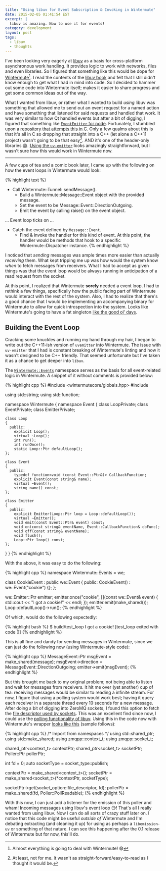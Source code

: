 ```yaml
---
title: "Using libuv for Event Subscription & Invoking in Wintermute"
date: 2015-02-05 01:41:54 EST
excerpt: |
  libuv is amazing. Now to use it for events!
category: development
layout: post
tags:
  - libuv
  - thoughts
---
```


I've been looking very eagerly at [libuv][] as a basis for cross-platform
asynchronous work handling. It provides logic to work with networks, files and
even libraries. So I figured that something like this would be dope for
[Wintermute][][^1]. I read the contents of the [libuv book][] and felt that I
still didn't know enough to get what I had in mind into code. So I decided to
hammer out some code into Wintermute itself; makes it easier to share progress
and get some common ideas out of the way.

What I wanted from libuv, or rather what I wanted to build _using_ libuv was
something that allowed me to send out an event request for a named action and
have something that listened for said requests and handled that work. It was
very similar to how Qt handled events but after a bit of digging, I figured
that something like [`EventEmitter` for node][nev]. Fortunately, I stumbled upon
a [repository  that attempts this in C][uv-emitter]. Only a few qualms about
this is that it's all in C so dropping that straight into a C++ (let alone a
C++11 project) wasn't going to be that easy[^2]. AND it's one of the header-only
libraries :scream:. [Using the `uv-emitter`][emitteruse] looks amazingly
straightforward, but I wasn't sure how this would work in Wintermute now.

---

A few cups of tea and a comic book later, I came up with the following on how
the event loops in Wintermute would look:

{% highlight text %}
* Call Wintermute::Tunnel::sendMessage().
  * Build a Wintermute::Message::Event object with the provided message.
  * Set the event to be Message::Event::DirectionOutgoing.
  * Emit the event by calling raise() on the event object.

... Event loop ticks on ...

* Catch the event defined by `Message::Event`.
  * Find & invoke the handler for this kind of event.
    At this point, the handler would be methods that hook to a specific
    Wintermute::Dispatcher instance.
{% endhighlight %}

I noticed that _sending_ messages was ample times more easier than actually
_receiving_ them. What kept tripping me up was how would the system know _when_
to fetch messages from receivers. What I had to accept as given things was that
the event loop would be always running in anticipation of a read request from
the socket.

At this point, I realized that Wintermute **sorely** needed a event loop. I
had to rethink a few things, specifically how the public facing part of
Wintermute would interact with the rest of the system. Also, I had to
realize that there's a good chance that I would be implementing an
accompanying binary for Wintermute to allow for quick introspection into the
system. Looks like Wintermute's going to have a fat singleton [like the good ol'
days][singleold].

## Building the Event Loop
Cracking some knuckles and running my hand through my hair, I began to write
out the C++11-ish version of `uvemitter` into Wintermute. The issue with
`uv-emitter` that I had is constant breaking of Wintermute's linting and how
it wasn't designed to be C++ friendly. That seemed unfortunate but I've taken
it as a chance to get deeper into `libuv`.

The [`Wintermute::Events`][eventshpp] namespace serves as the basis for all
event-related logic in Wintermute. A snippet of it without comments is
provided below:

{% highlight cpp %}
#include <wintermutecore/globals.hpp>
#include <functional>

using std::string;
using std::function;

namespace Wintermute
{
  namespace Event
  {
    class LoopPrivate;
    class EventPrivate;
    class EmitterPrivate;

    class Loop
    {
      public:
        explicit Loop();
        virtual ~Loop();
        int run();
        int runOnce();
        static Loop::Ptr defaultLoop();
    };

    class Event
    {
      public:
        typedef function<void (const Event::Ptr&)> CallbackFunction;
        explicit Event(const string& name);
        virtual ~Event();
        string name() const;
    };

    class Emitter
    {
      public:
        explicit Emitter(Loop::Ptr loop = Loop::defaultLoop());
        virtual ~Emitter();
        void emit(const Event::Ptr& event) const;
        void on(const string& eventName, Event::CallbackFunction& cbFunc);
        void off(const string& eventName);
        void flush();
        Loop::Ptr loop() const;
    };
  }
}
{% endhighlight %}

With the above, it was easy to do the following:

{% highlight cpp %}
namespace Wintermute::Events = we;

class CookieEvent : public we::Event {
  public:
    CookieEvent() : we::Event("cookie") {};
};

we::Emitter::Ptr emitter;
emitter.once("cookie", [](const we::Event& event) {
  std::cout << "I got a cookie!" << endl;
  });
emitter.emit(make_shared<CookieEvent>());
Loop::defaultLoop()->run();
{% endhighlight %}

Of which, would do the following expectedly:

{% highlight bash %}
$ build/test_loop
I got a cookie!
[test_loop exited with code 0]
{% endhighlight %}

This is all fine and dandy for sending messages in Wintermute, since we can
just do the following now (using Wintermute-style code):

{% highlight cpp %}
MessageEvent::Ptr msgEvent = make_shared<MessageEvent>(message);
msgEvent->direction = MessageEvent::DirectionOutgoing;
emitter->emit(msgEvent);
{% endhighlight %}

But this brought me back to my original problem; not being able to listen and
wait for messages from receivers. It hit me over (yet another) cup of tea:
receiving messages would be similar to reading a infinite stream. For now, I
figure that using a polling system would work best; having it query each
receiver in a separate thread every 10 seconds for a new message. After doing
a bit of digging into ZeroMQ sockets, I found this option to fetch the [file
descriptor used by sockets][zmq_fd]. This was an excellent find since now, I
could use the [polling functionality of libuv][polluv]. Using this in the code
now with Wintermute's wrapper [looks like this][zmqwntrfd] (sample follows):

{% highlight cpp %}
/* Import from namespaces */
using std::shared_ptr;
using std::make_shared;
using zmqpp::context_t;
using zmqpp::socket_t;

shared_ptr<context_t> contextPtr;
shared_ptr<socket_t> socketPtr;
Poller::Ptr pollerPtr;

int fd = 0;
auto socketType = socket_type::publish;

contextPtr = make_shared<context_t>();
socketPtr = make_shared<socket_t>(*contextPtr, socketType);

socketPtr->get(socket_option::file_descriptor, fd);
pollerPtr = make_shared<Poller>(fd, Poller::PollReadable);
{% endhighlight %}

With this now, I can just add a listener for the emission of this poller and
wham! Incoming messages using libuv's event loop :smirk:! That's all I really
wanted from using libuv. Now I can do all sorts of crazy stuff later on. I
notice that this code might be useful _outside of_ Wintermute and I'm debating
extracting (and cleaning it up) for using as perhaps a `libemission-uv` or
something of that nature. I can see this happening after the 0.1 release of
Wintermute but for now, this'll do.

[libuv]: https://github.com/libuv/libuv
[wintermute]: https://github.com/jalcine/wintermute
[libuv book]: https://nikhilm.github.io/uvbook/
[nev]: https://nodejs.org/api/events.html
[uv-emitter]: https://github.com/jwerle/uv-emitter
[emitteruse]: https://github.com/jwerle/uv-emitter#usage
[a repository for experimentation]: https://github.com/jalcine/uv-experiments
[eventshpp]: https://github.com/jalcine/wintermute/blob/develop/src/wintermutecore/event.hpp
[zmq_fd]: http://api.zeromq.org/3-1:zmq-getsockopt#toc22
[polluv]: http://docs.libuv.org/en/latest/poll.html#c.uv_poll_init
[singleold]: https://github.com/jalcine/wintermute/blob/old-master/src/Wintermute/application.hpp#L47
[zmqwntrfd]: https://github.com/jalcine/wintermute/blob/feature/build-core-plugins/src/wintermute-transport-zeromq/receiver.cpp#L106-122
[^1]: Almost everything is going to deal with Wintermute! :smile:
[^2]: At least, not for me. It wasn't as straight-forward/easy-to-read as I thought it would be.
